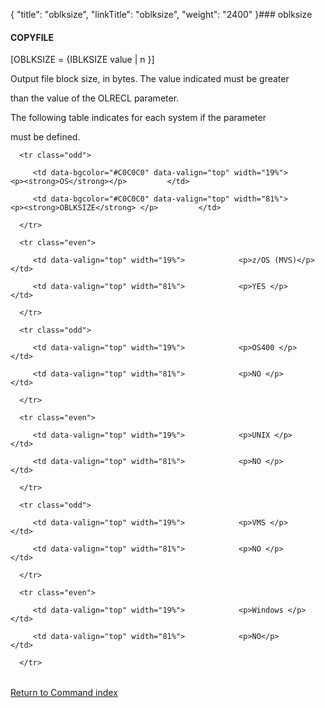 {
    "title": "oblksize",
    "linkTitle": "oblksize",
    "weight": "2400"
}### <span id="oblksize"></span>oblksize

#### COPYFILE

\[OBLKSIZE = {IBLKSIZE value | n }\]

Output file block size, in bytes. The value indicated must be greater
than the value of the OLRECL parameter.  
The following table indicates for each system if the parameter
must be defined.

<table data-cellspacing="0" width="90%">
   <tbody>
      <tr class="odd">
         <td data-bgcolor="#C0C0C0" data-valign="top" width="19%">            <p><strong>OS</strong></p>         </td>
         <td data-bgcolor="#C0C0C0" data-valign="top" width="81%">            <p><strong>OBLKSIZE</strong> </p>         </td>
      </tr>
      <tr class="even">
         <td data-valign="top" width="19%">            <p>z/OS (MVS)</p>         </td>
         <td data-valign="top" width="81%">            <p>YES </p>         </td>
      </tr>
      <tr class="odd">
         <td data-valign="top" width="19%">            <p>OS400 </p>         </td>
         <td data-valign="top" width="81%">            <p>NO </p>         </td>
      </tr>
      <tr class="even">
         <td data-valign="top" width="19%">            <p>UNIX </p>         </td>
         <td data-valign="top" width="81%">            <p>NO </p>         </td>
      </tr>
      <tr class="odd">
         <td data-valign="top" width="19%">            <p>VMS </p>         </td>
         <td data-valign="top" width="81%">            <p>NO </p>         </td>
      </tr>
      <tr class="even">
         <td data-valign="top" width="19%">            <p>Windows </p>         </td>
         <td data-valign="top" width="81%">            <p>NO</p>         </td>
      </tr>
   </tbody>
</table>

[Return to Command index](../)
